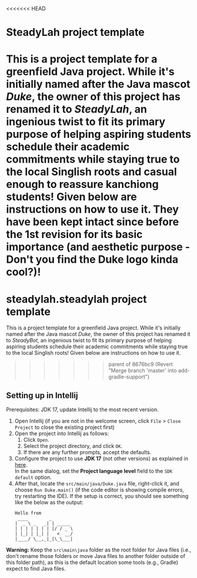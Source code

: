 <<<<<<< HEAD
# SteadyLah project template

This is a project template for a greenfield Java project. While it's initially named after the Java mascot _Duke_, the owner of this project has renamed it to _SteadyLah_, an ingenious twist to fit its primary purpose of helping aspiring students schedule their academic commitments while staying true to the local Singlish roots and casual enough to reassure kanchiong students! Given below are instructions on how to use it. They have been kept intact since before the 1st revision for its basic importance (and aesthetic purpose - Don't you find the Duke logo kinda cool?)!
=======
# steadylah.steadylah project template

This is a project template for a greenfield Java project. While it's initially named after the Java mascot _Duke_, the owner of this project has renamed it to _SteadyBot_, an ingenious twist to fit its primary purpose of helping aspiring students schedule their academic commitments while staying true to the local Singlish roots! Given below are instructions on how to use it.
>>>>>>> parent of 8676bc9 (Revert "Merge branch 'master' into add-gradle-support")

## Setting up in Intellij

Prerequisites: JDK 17, update Intellij to the most recent version.

1. Open Intellij (if you are not in the welcome screen, click `File` > `Close Project` to close the existing project first)
1. Open the project into Intellij as follows:
   1. Click `Open`.
   1. Select the project directory, and click `OK`.
   1. If there are any further prompts, accept the defaults.
1. Configure the project to use **JDK 17** (not other versions) as explained in [here](https://www.jetbrains.com/help/idea/sdk.html#set-up-jdk).<br>
   In the same dialog, set the **Project language level** field to the `SDK default` option.
1. After that, locate the `src/main/java/Duke.java` file, right-click it, and choose `Run Duke.main()` (if the code editor is showing compile errors, try restarting the IDE). If the setup is correct, you should see something like the below as the output:
   ```
   Hello from
    ____        _        
   |  _ \ _   _| | _____ 
   | | | | | | | |/ / _ \
   | |_| | |_| |   <  __/
   |____/ \__,_|_|\_\___|
   ```

**Warning:** Keep the `src\main\java` folder as the root folder for Java files (i.e., don't rename those folders or move Java files to another folder outside of this folder path), as this is the default location some tools (e.g., Gradle) expect to find Java files.
